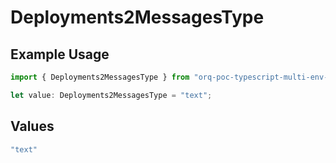 # Deployments2MessagesType

## Example Usage

```typescript
import { Deployments2MessagesType } from "orq-poc-typescript-multi-env-version/models/components";

let value: Deployments2MessagesType = "text";
```

## Values

```typescript
"text"
```